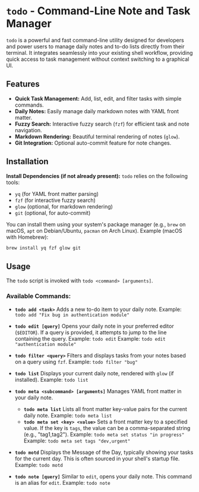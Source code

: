 # `todo` - Command-Line Note and Task Manager

`todo` is a powerful and fast command-line utility designed for developers and power users to manage daily notes and to-do lists directly from their terminal. It integrates seamlessly into your existing shell workflow, providing quick access to task management without context switching to a graphical UI.

## Features

- **Quick Task Management:** Add, list, edit, and filter tasks with simple commands.
- **Daily Notes:** Easily manage daily markdown notes with YAML front matter.
- **Fuzzy Search:** Interactive fuzzy search (`fzf`) for efficient task and note navigation.
- **Markdown Rendering:** Beautiful terminal rendering of notes (`glow`).
- **Git Integration:** Optional auto-commit feature for note changes.

## Installation

**Install Dependencies (if not already present):**
`todo` relies on the following tools:

- `yq` (for YAML front matter parsing)
- `fzf` (for interactive fuzzy search)
- `glow` (optional, for markdown rendering)
- `git` (optional, for auto-commit)

You can install them using your system's package manager (e.g., `brew` on macOS, `apt` on Debian/Ubuntu, `pacman` on Arch Linux).
Example (macOS with Homebrew):

```bash
brew install yq fzf glow git
```

## Usage

The `todo` script is invoked with `todo <command> [arguments]`.

### Available Commands:

- **`todo add <task>`**
  Adds a new to-do item to your daily note.
  Example: `todo add "Fix bug in authentication module"`

- **`todo edit [query]`**
  Opens your daily note in your preferred editor (`$EDITOR`). If a query is provided, it attempts to jump to the line containing the query.
  Example: `todo edit`
  Example: `todo edit "authentication module"`

- **`todo filter <query>`**
  Filters and displays tasks from your notes based on a query using `fzf`.
  Example: `todo filter "bug"`

- **`todo list`**
  Displays your current daily note, rendered with `glow` (if installed).
  Example: `todo list`

- **`todo meta <subcommand> [arguments]`**
  Manages YAML front matter in your daily note.
  - **`todo meta list`**
    Lists all front matter key-value pairs for the current daily note.
    Example: `todo meta list`
  - **`todo meta set <key> <value>`**
    Sets a front matter key to a specified value. If the key is `tags`, the value can be a comma-separated string (e.g., "tag1,tag2").
    Example: `todo meta set status "in progress"`
    Example: `todo meta set tags "dev,urgent"`

- **`todo motd`**
  Displays the Message of the Day, typically showing your tasks for the current day. This is often sourced in your shell's startup file.
  Example: `todo motd`

- **`todo note [query]`**
  Similar to `edit`, opens your daily note. This command is an alias for `edit`.
  Example: `todo note`
